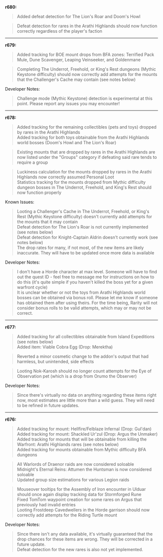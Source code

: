 **r680:**

> Added defeat detection for The Lion's Roar and Doom's Howl

> Defeat detection for rares in the Arathi Highlands should now function correctly regardless of the player's faction

-----

**r679:**

> Added tracking for BOE mount drops from BFA zones: Terrified Pack Mule, Dune Scavenger, Leaping Veinseeker, and Goldenmane

> Completing The Underrot, Freehold, or King's Rest dungeons (Mythic Keystone difficulty) should now correctly add attempts for the mounts that the Challenger's Cache may contain (see notes below)

Developer Notes:
> Challenge mode (Mythic Keystone) detection is experimental at this point. Please report any issues you may encounter!

-----

**r678:**

> Added tracking for the remaining collectibles (pets and toys) dropped by rares in the Arathi Highlands
<br>Added tracking for both toys obtainable from the Arathi Highlands world bosses (Doom's Howl and The Lion's Roar)

> Existing mounts that are dropped by rares in the Arathi Highlands are now listed under the "Groups" category if defeating said rare tends to require a group

> Luckiness calculation for the mounts dropped by rares in the Arathi Highlands now correctly assumed Personal Loot
<br>Statistics tracking for the mounts dropped from Mythic difficulty dungeon bosses in The Underrot, Freehold, and King's Rest should now function properly

Known Issues:
> Looting a Challenger's Cache in The Underrot, Freehold, or King's Rest (Mythic Keystone difficulty) doesn't currently add attempts for the mounts that it may contain
<br>Defeat detection for The Lion's Roar is not currently implemented (see notes below)
<br>Defeat detection for Knight-Captain Aldrin doesn't currently work (see notes below)
<br>The drop rates for many, if not most, of the new items are likely inaccurate. They will have to be updated once more data is available

Developer Notes:
> I don't have a Horde character at max level. Someone will have to find out the quest ID - feel free to message me for instructions on how to do this (it's quite simple if you haven't killed the boss yet for a given warfront cycle)
<br>It is unclear whether or not the toys from Arathi Highlands world bosses can be obtained via bonus roll. Please let me know if someone has obtained them after using theirs. For the time being, Rarity will not consider bonus rolls to  be valid attempts, which may or may not be correct.

-----

**r677:**

> Added tracking for all collectibles obtainable from Island Expeditions (see notes below)
<br>Added item: Viable Cobra Egg (Drop: Merektha)

> Reverted a minor cosmetic change to the addon's output that had harmless, but unintended, side effects

> Looting Nok-Karosh should no longer count attempts for the Eye of Observation pet (which is a drop from Orumo the Observer)

Developer Notes:
> Since there's virtually no data on anything regarding these items right now, most estimates are little more than a wild guess. They will need to be refined in future updates.

-----

**r676:**

> Added tracking for mount: Hellfire/Felblaze Infernal (Drop: Gul'dan)
<br>Added tracking for mount: Shackled Ur'zul (Drop: Argus the Unmaker)
<br>Added tracking for mounts that will be obtainable from killing the Warfront: Arathi Highlands rares (see notes below)
<br>Added tracking for mounts obtainable from Mythic difficulty BFA dungeons

> All Warlords of Draenor raids are now considered soloable
<br>Midnight's Eternal Reins: Attumen the Huntsman is now considered soloable
<br>Updated group size estimations for various Legion raids

> Mouseover tooltips for the Assembly of Iron encounter in Ulduar should once again display tracking data for Stormforged Rune
<br>Fixed TomTom waypoint creation for some rares on Argus that previously had invalid entries
<br>Looting Frostdeep Cavedwellers in the Horde garrison should now correctly add attempts for the Riding Turtle mount

Developer Notes:
> Since there isn't any data available, it's virtually guaranteed that the drop chances for these items are wrong. They will be corrected in a future update.
<br>Defeat detection for the new rares is also not yet implemented.
